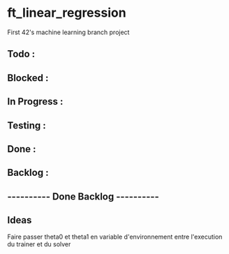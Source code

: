 # ft_linear_regression
First 42's machine learning branch project


<h2>Todo :</h2>


<h2>Blocked :</h2>

<h2>In Progress :</h2>

<h2>Testing :</h2>

<h2>Done :</h2>

<h2>Backlog :</h2>

<h2> ---------- Done Backlog ---------- </h2>

<h2> Ideas </h2>
Faire passer theta0 et theta1 en variable d'environnement entre l'execution
du trainer et du solver
